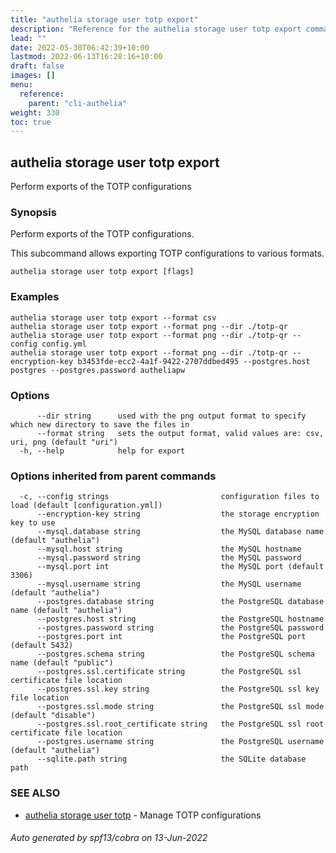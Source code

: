 ```yaml
---
title: "authelia storage user totp export"
description: "Reference for the authelia storage user totp export command."
lead: ""
date: 2022-05-30T06:42:39+10:00
lastmod: 2022-06-13T16:28:16+10:00
draft: false
images: []
menu:
  reference:
    parent: "cli-authelia"
weight: 330
toc: true
---
```


## authelia storage user totp export

Perform exports of the TOTP configurations

### Synopsis

Perform exports of the TOTP configurations.

This subcommand allows exporting TOTP configurations to various formats.

```
authelia storage user totp export [flags]
```

### Examples

```
authelia storage user totp export --format csv
authelia storage user totp export --format png --dir ./totp-qr
authelia storage user totp export --format png --dir ./totp-qr --config config.yml
authelia storage user totp export --format png --dir ./totp-qr --encryption-key b3453fde-ecc2-4a1f-9422-2707ddbed495 --postgres.host postgres --postgres.password autheliapw
```

### Options

```
      --dir string      used with the png output format to specify which new directory to save the files in
      --format string   sets the output format, valid values are: csv, uri, png (default "uri")
  -h, --help            help for export
```

### Options inherited from parent commands

```
  -c, --config strings                         configuration files to load (default [configuration.yml])
      --encryption-key string                  the storage encryption key to use
      --mysql.database string                  the MySQL database name (default "authelia")
      --mysql.host string                      the MySQL hostname
      --mysql.password string                  the MySQL password
      --mysql.port int                         the MySQL port (default 3306)
      --mysql.username string                  the MySQL username (default "authelia")
      --postgres.database string               the PostgreSQL database name (default "authelia")
      --postgres.host string                   the PostgreSQL hostname
      --postgres.password string               the PostgreSQL password
      --postgres.port int                      the PostgreSQL port (default 5432)
      --postgres.schema string                 the PostgreSQL schema name (default "public")
      --postgres.ssl.certificate string        the PostgreSQL ssl certificate file location
      --postgres.ssl.key string                the PostgreSQL ssl key file location
      --postgres.ssl.mode string               the PostgreSQL ssl mode (default "disable")
      --postgres.ssl.root_certificate string   the PostgreSQL ssl root certificate file location
      --postgres.username string               the PostgreSQL username (default "authelia")
      --sqlite.path string                     the SQLite database path
```

### SEE ALSO

* [authelia storage user totp](authelia_storage_user_totp.md)	 - Manage TOTP configurations

###### Auto generated by spf13/cobra on 13-Jun-2022
